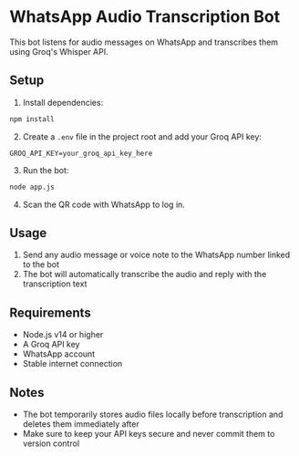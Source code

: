 # WhatsApp Audio Transcription Bot

This bot listens for audio messages on WhatsApp and transcribes them using Groq's Whisper API.

## Setup

1. Install dependencies:
```bash
npm install
```

2. Create a `.env` file in the project root and add your Groq API key:
```
GROQ_API_KEY=your_groq_api_key_here
```

3. Run the bot:
```bash
node app.js
```

4. Scan the QR code with WhatsApp to log in.

## Usage

1. Send any audio message or voice note to the WhatsApp number linked to the bot
2. The bot will automatically transcribe the audio and reply with the transcription text

## Requirements

- Node.js v14 or higher
- A Groq API key
- WhatsApp account
- Stable internet connection

## Notes

- The bot temporarily stores audio files locally before transcription and deletes them immediately after
- Make sure to keep your API keys secure and never commit them to version control 